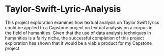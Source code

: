 # Taylor-Swift-Lyric-Analysis
This project exploration examines how textual analysis on Taylor Swift lyrics could be applied to a Capstone project on textual analysis on a corpus in the field of humanities. Given that the use of data analysis techniques in humanities is a fairly niche, the successful completion of this project exploration has shown that it would be a viable product for my Capstone project.
